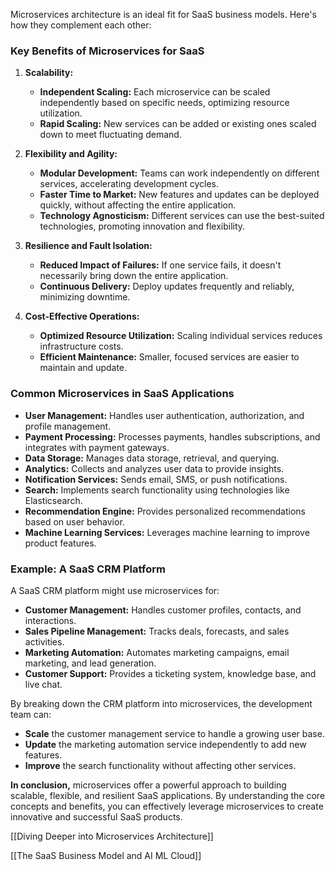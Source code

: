 Microservices architecture is an ideal fit for SaaS business models. Here's how they complement each other:

### Key Benefits of Microservices for SaaS

1. **Scalability:**
    
    - **Independent Scaling:** Each microservice can be scaled independently based on specific needs, optimizing resource utilization.
    - **Rapid Scaling:** New services can be added or existing ones scaled down to meet fluctuating demand.
2. **Flexibility and Agility:**
    
    - **Modular Development:** Teams can work independently on different services, accelerating development cycles.
    - **Faster Time to Market:** New features and updates can be deployed quickly, without affecting the entire application.
    - **Technology Agnosticism:** Different services can use the best-suited technologies, promoting innovation and flexibility.
3. **Resilience and Fault Isolation:**
    
    - **Reduced Impact of Failures:** If one service fails, it doesn't necessarily bring down the entire application.
    - **Continuous Delivery:** Deploy updates frequently and reliably, minimizing downtime.
4. **Cost-Effective Operations:**
    
    - **Optimized Resource Utilization:** Scaling individual services reduces infrastructure costs.
    - **Efficient Maintenance:** Smaller, focused services are easier to maintain and update.

### Common Microservices in SaaS Applications

- **User Management:** Handles user authentication, authorization, and profile management.
- **Payment Processing:** Processes payments, handles subscriptions, and integrates with payment gateways.
- **Data Storage:** Manages data storage, retrieval, and querying.
- **Analytics:** Collects and analyzes user data to provide insights.
- **Notification Services:** Sends email, SMS, or push notifications.
- **Search:** Implements search functionality using technologies like Elasticsearch.
- **Recommendation Engine:** Provides personalized recommendations based on user behavior.
- **Machine Learning Services:** Leverages machine learning to improve product features.

### Example: A SaaS CRM Platform

A SaaS CRM platform might use microservices for:

- **Customer Management:** Handles customer profiles, contacts, and interactions.
- **Sales Pipeline Management:** Tracks deals, forecasts, and sales activities.
- **Marketing Automation:** Automates marketing campaigns, email marketing, and lead generation.
- **Customer Support:** Provides a ticketing system, knowledge base, and live chat.

By breaking down the CRM platform into microservices, the development team can:

- **Scale** the customer management service to handle a growing user base.
- **Update** the marketing automation service independently to add new features.
- **Improve** the search functionality without affecting other services.

**In conclusion,** microservices offer a powerful approach to building scalable, flexible, and resilient SaaS applications. By understanding the core concepts and benefits, you can effectively leverage microservices to create innovative and successful SaaS products.

[[Diving Deeper into Microservices Architecture]]

[[The SaaS Business Model and AI ML Cloud]]
